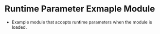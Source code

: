 # Runtime Parameter Exmaple Module

- Example module that accepts runtime parameters when the module is loaded.